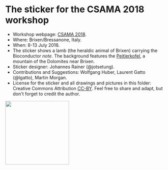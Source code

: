 # The sticker for the CSAMA 2018 workshop

* Workshop webpage: [CSAMA 2018](http://www-huber.embl.de/csama2018/).
* Where: Brixen/Bressanone, Italy.
* When: 8-13 July 2018.
* The sticker shows a lamb (the heraldic animal of Brixen) carrying the
  Bioconductor *note*. The background features the
  [Peitlerkofel](https://en.wikipedia.org/wiki/Peitlerkofel), a mountain of the
  Dolomites near Brixen.
* Sticker designer: Johannes Rainer (@jotsetung).
* Contributions and Suggestions: Wolfgang Huber, Laurent Gatto (@lgatto), Martin
  Morgan.
* License for the sticker and all drawings and pictures in this folder: Creative
  Commons Attribution
  [CC-BY](https://creativecommons.org/licenses/by/2.0/). Feel free to share and
  adapt, but don't forget to credit the author.

<img src="./CSAMA2018.png" height="200">


